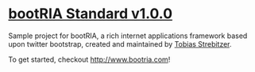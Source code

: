 # [bootRIA Standard v1.0.0](http://tobiasstrebitzer.github.com/bootria-standard) 

Sample project for bootRIA, a rich internet applications framework based upon twitter bootstrap, created and maintained by [Tobias Strebitzer](http://twitter.com/tstrebitzer).

To get started, checkout http://www.bootria.com!
